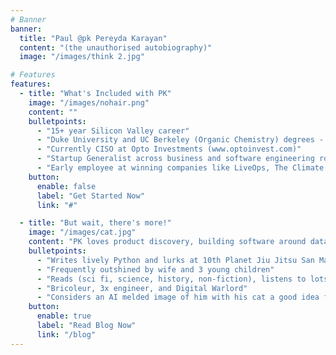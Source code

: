 ```yaml
---
# Banner
banner:
  title: "Paul @pk Pereyda Karayan"
  content: "(the unauthorised autobiography)"
  image: "/images/think 2.jpg"

# Features
features:
  - title: "What's Included with PK"
    image: "/images/nohair.png"
    content: ""
    bulletpoints:
      - "15+ year Silicon Valley career"
      - "Duke University and UC Berkeley (Organic Chemistry) degrees - lightly used"
      - "Currently CISO at Opto Investments (www.optoinvest.com)"
      - "Startup Generalist across business and software engineering roles. Solves hard problems that matter(tm)"
      - "Early employee at winning companies like LiveOps, The Climate Corporation, Addepar, Primer.ai, and Opto Investments (>$5 Billion of market value, so far)"
    button:
      enable: false
      label: "Get Started Now"
      link: "#"

  - title: "But wait, there's more!"
    image: "/images/cat.jpg"
    content: "PK loves product discovery, building software around data, and business development/forward deployed engineering. But what else is a PK good for?"
    bulletpoints:
      - "Writes lively Python and lurks at 10th Planet Jiu Jitsu San Mateo"
      - "Frequently outshined by wife and 3 young children"
      - "Reads (sci fi, science, history, non-fiction), listens to lots of music (metal, punk, hardcore, electronic, classical - among other things), and info dumps on the unwitting (ye shall see all in the blog posts)"
      - "Bricoleur, 3x engineer, and Digital Warlord"
      - "Considers an AI melded image of him with his cat a good idea for a professional website"
    button:
      enable: true
      label: "Read Blog Now"
      link: "/blog"
---
```

